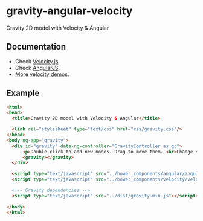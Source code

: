 # gravity-angular-velocity
Gravity 2D model with Velocity &amp; Angular

## Documentation

+ Check [Velocity.js](http://julian.com/research/velocity/).
+ Check [AngularJS](https://angularjs.org/).
+ [More velocity demos](http://davidwalsh.name/jack-rugiles-favorite-codepen-demos).

## Example

```html
<html>
<head>
  <title>Gravity 2D model with Velocity & Angular</title>

  <link rel="stylesheet" type="text/css" href="css/gravity.css"/>
</head>
<body ng-app="gravity">
  <div id="gravity" data-ng-controller="GravityController as gc">
      <p>Double-click to add new nodes. Drag to move them. <br>Change skin: <a data-ng-click="gc.previousSkin()" href="">Previous</a> / <a data-ng-click="gc.nextSkin()" href="">Next</a>.</p>
      <gravity></gravity>
  </div>

  <script type="text/javascript" src="../bower_components/angular/angular.min.js"></script>
  <script type="text/javascript" src="../bower_components/velocity/velocity.min.js"></script>

  <!-- Gravity dependencies -->
  <script type="text/javascript" src="../dist/gravity.min.js"></script>

</body>
</html>
```
